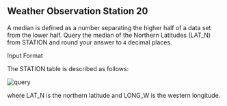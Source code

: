 ## Weather Observation Station 20


A median is defined as a number separating the higher half of a data set from the lower half. Query the median of the Northern Latitudes (LAT_N) from STATION and round your answer to `4` decimal places.

Input Format

The STATION table is described as follows:


![query](https://s3.amazonaws.com/hr-challenge-images/9336/1449345840-5f0a551030-Station.jpg)


where LAT_N is the northern latitude and LONG_W is the western longitude.
